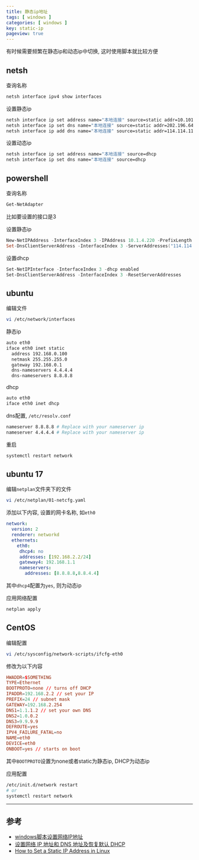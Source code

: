 ```yaml
---
title: 静态ip地址
tags: [ windows ]
categories: [ windows ]
key: static-ip
pageview: true
---
```


有时候需要频繁在静态ip和动态ip中切换, 这时使用脚本就比较方便

<!--more-->

## netsh

查询名称

```bat
netsh interface ipv4 show interfaces
```

设置静态ip

```bat
netsh interface ip set address name="本地连接" source=static addr=10.101.192.3 mask=255.255.255.0 gateway=10.101.192.1 1
netsh interface ip set dns name="本地连接" source=static addr=202.196.64.1
netsh interface ip add dns name="本地连接" source=static addr=114.114.114.114
```

设置动态ip

```bat
netsh interface ip set address name="本地连接" source=dhcp
netsh interface ip set dns name="本地连接" source=dhcp
```

## powershell

查询名称

```powershell
Get-NetAdapter
```

比如要设置的接口是3

设置静态ip

```powershell
New-NetIPAddress -InterfaceIndex 3 -IPAddress 10.1.4.220 -PrefixLength 24 -DefaultGateway 10.1.4.254
Set-DnsClientServerAddress -InterfaceIndex 3 -ServerAddresses("114.114.114.114")
```

设置dhcp

```powershell
Set-NetIPInterface -InterfaceIndex 3 -dhcp enabled
Set-DnsClientServerAddress -InterfaceIndex 3 -ResetServerAddresses
```

## ubuntu

编辑文件

```sh
vi /etc/network/interfaces
```

静态ip

```sh
auto eth0
iface eth0 inet static 
  address 192.168.0.100
  netmask 255.255.255.0
  gateway 192.168.0.1
  dns-nameservers 4.4.4.4
  dns-nameservers 8.8.8.8
```

dhcp

```sh
auto eth0
iface eth0 inet dhcp
```

dns配置, `/etc/resolv.conf`

```sh
nameserver 8.8.8.8 # Replace with your nameserver ip
nameserver 4.4.4.4 # Replace with your nameserver ip
```

重启

```sh
systemctl restart network
```

## ubuntu 17

编辑`netplan`文件夹下的文件

```sh
vi /etc/netplan/01-netcfg.yaml
```

添加以下内容, 设置的网卡名称, 如`eth0`

```yaml
network:
  version: 2
  renderer: networkd
  ethernets:
    eth0:
     dhcp4: no
     addresses: [192.168.2.2/24]
     gateway4: 192.168.1.1
     nameservers:
       addresses: [8.8.8.8,8.8.4.4] 
```

其中`dhcp4`配置为`yes`, 则为动态ip

应用网络配置

```sh
netplan apply
```

## CentOS

编辑配置

```sh
vi /etc/sysconfig/network-scripts/ifcfg-eth0
```

修改为以下内容

```conf
HWADDR=$SOMETHING
TYPE=Ethernet
BOOTPROTO=none // turns off DHCP
IPADDR=192.168.2.2 // set your IP
PREFIX=24 // subnet mask
GATEWAY=192.168.2.254
DNS1=1.1.1.2 // set your own DNS
DNS2=1.0.0.2
DNS3=9.9.9.9
DEFROUTE=yes
IPV4_FAILURE_FATAL=no
NAME=eth0
DEVICE=eth0
ONBOOT=yes // starts on boot
```

其中`BOOTPROTO`设置为none或者static为静态ip, DHCP为动态ip

应用配置

```sh
/etc/init.d/network restart
# or
systemctl restart network
```

----

## 参考

- [windows脚本设置网络IP地址](http://t.zoukankan.com/luoxiaolei-p-8482236.html)
- [设置网络 IP 地址和 DNS 地址及恢复默认 DHCP](https://hexingxing.cn/new-netipaddress/)
- [How to Set a Static IP Address in Linux](https://danielmiessler.com/study/manually-set-ip-linux/)
